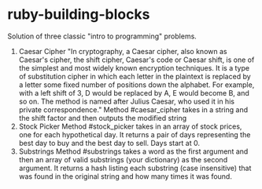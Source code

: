 # ruby-building-blocks
Solution of three classic "intro to programming" problems. 
1) Caesar Cipher
"In cryptography, a Caesar cipher, also known as Caesar's cipher, the shift cipher, Caesar's code or Caesar shift, is one of the simplest and most widely known encryption techniques. It is a type of substitution cipher in which each letter in the plaintext is replaced by a letter some fixed number of positions down the alphabet. For example, with a left shift of 3, D would be replaced by A, E would become B, and so on. The method is named after Julius Caesar, who used it in his private correspondence."
Method #caesar_cipher takes in a string and the shift factor and then outputs the modified string
2) Stock Picker
Method #stock_picker takes in an array of stock prices, one for each hypothetical day. It returns a pair of days representing the best day to buy and the best day to sell. Days start at 0. 
3) Substrings
Method #substrings takes a word as the first argument and then an array of valid substrings (your dictionary) as the second argument. It returns a hash listing each substring (case insensitive) that was found in the original string and how many times it was found.